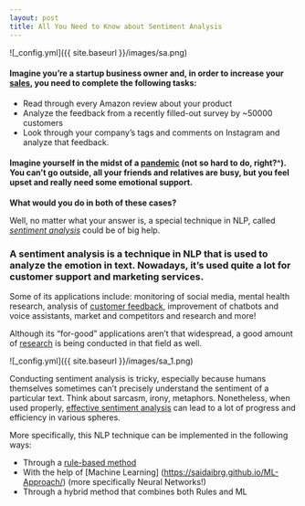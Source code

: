 ```yaml
---
layout: post
title: All You Need to Know about Sentiment Analysis
---
```


![_config.yml]({{ site.baseurl }}/images/sa.png)

#### Imagine you’re a startup business owner and, in order to increase your [sales](https://getthematic.com/insights/sentiment-analysis/), you need to complete the following tasks:
* Read through every Amazon review about your product
* Analyze the feedback from a recently filled-out survey by ~50000 customers 
* Look through your company’s tags and comments on Instagram and analyze that feedback. 

#### Imagine yourself in the midst of a [pandemic](https://omdena.com/blog/mental-health-ai/#:~:text=The%20power%20of%20sentiment%20analysis,level%20patterns%20presented%20in%20data.) (not so hard to do, right?^). You can’t go outside, all your friends and relatives are busy, but you feel upset and really need some emotional support.

**What would you do in both of these cases?** 

Well, no matter what your answer is, a special technique in NLP, called [*sentiment analysis*](https://en.wikipedia.org/wiki/Sentiment_analysis) could be of big help. 

### A sentiment analysis is a technique in NLP that is used to analyze the emotion in text. Nowadays, it’s used quite a lot for customer support and marketing services. 
Some of its applications include: monitoring of social media, mental health research, analysis of [customer feedback](https://monkeylearn.com/sentiment-analysis), improvement of chatbots and voice assistants, market and competitors and research and more! 

Although its “for-good” applications aren’t that widespread, a good amount of [research](https://www.irjet.net/archives/V7/i7/IRJET-V7I7914.pdf) is being conducted in that field as well.

![_config.yml]({{ site.baseurl }}/images/sa_1.png)

Conducting sentiment analysis is tricky, especially because humans themselves sometimes can’t precisely understand the sentiment of a particular text. Think about sarcasm, irony, metaphors. Nonetheless, when used properly, [effective sentiment analysis](https://saidaibrg.github.io/ML-Approach/) can lead to a lot of progress and efficiency in various spheres. 

More specifically, this NLP technique can be implemented in the following ways: 
* Through a [rule-based method](https://saidaibrg.github.io/Sentiment-Analysis/)
* With the help of [Machine Learning] (https://saidaibrg.github.io/ML-Approach/) (more specifically Neural Networks!)
* Through a hybrid method that combines both Rules and ML 



